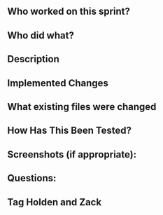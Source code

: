 ## Who worked on this sprint?

## Who did what?
<!-- Saying you all did it together is great too! -->

## Description
<!--- Describe your changes in detail -->

## Implemented Changes
<!--- Include what was not completed too -->

## What existing files were changed

## How Has This Been Tested?
<!--- Please describe how you tested your changes. -->

## Screenshots (if appropriate):

## Questions:

## Tag Holden and Zack